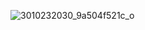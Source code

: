 ![3010232030_9a504f521c_o](https://github.com/wotupset/2023/assets/4385327/ac471a1f-9a59-44a6-acda-50bb8b55c895)
